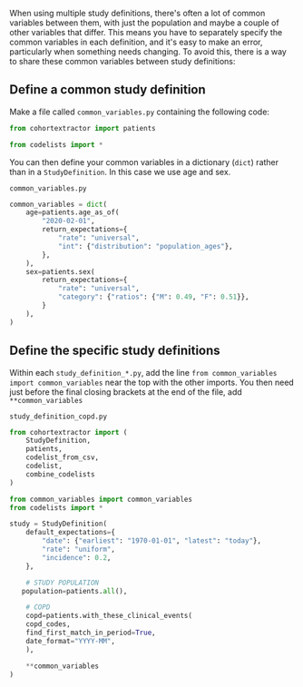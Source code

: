 When using multiple study definitions, there's often a lot of common variables between them, with just the population and maybe a couple of other variables that differ. This means you have to separately specify the common variables in each definition, and it's easy to make an error, particularly when something needs changing. To avoid this, there is a way to share these common variables between study definitions:

## Define a common study definition 

Make a file called `common_variables.py` containing the following code:

```py
from cohortextractor import patients

from codelists import *

```

You can then define your common variables in a dictionary (`dict`) rather than in a `StudyDefinition`. In this case 
we use age and sex. 

`common_variables.py`
```py
common_variables = dict(
    age=patients.age_as_of(
        "2020-02-01",
        return_expectations={
            "rate": "universal",
            "int": {"distribution": "population_ages"},
        },
    ),
    sex=patients.sex(
        return_expectations={
            "rate": "universal",
            "category": {"ratios": {"M": 0.49, "F": 0.51}},
        }
    ),
)
```

## Define the specific study definitions
Within each `study_definition_*.py`, add the line `from common_variables import common_variables` near the top with the 
other imports. You then need just before the final closing brackets at the end of the file, add `**common_variables`

`study_definition_copd.py`
```py 
from cohortextractor import (
    StudyDefinition,
    patients,
    codelist_from_csv,
    codelist,
    combine_codelists
)

from common_variables import common_variables
from codelists import *

study = StudyDefinition(
    default_expectations={
        "date": {"earliest": "1970-01-01", "latest": "today"},
        "rate": "uniform",
        "incidence": 0.2,
    },

    # STUDY POPULATION
   population=patients.all(),

    # COPD 
    copd=patients.with_these_clinical_events(
    copd_codes,
    find_first_match_in_period=True,
    date_format="YYYY-MM",
    ),

    **common_variables 
)
```
